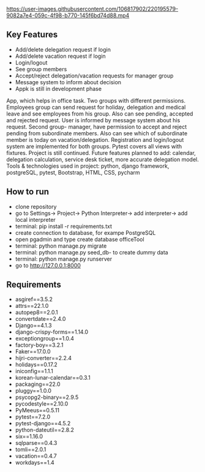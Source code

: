 https://user-images.githubusercontent.com/106817902/220195579-9082a7e4-059c-4f98-b770-145f6bd74d88.mp4


## Key Features

* Add/delete delegation request if login
* Add/delete vacation request if login
* Login/logout
* See group members
* Accept/reject delegation/vacation requests for manager group
* Message system to inform about decision
* Appk is still in development phase

App, which helps in office task. Two groups with different permissions. Employees group can send request for holiday, delegation and medical leave and see employees from his group. Also can see pending, accepted and rejected request. User is informed by message system about his request.  Second group- manager, have permission to accept and reject pending from subordinate members. Also can see which of subordinate member is today on vacation/delegation. Registration and login/logout system are implemented for both groups. Pytest covers all views with fixtures. Project is still continued. Future features planned to add: calendar, delegation calculation, service desk ticket, more accurate delegation model.
Tools & technologies used in project:
python, django framework, postgreSQL, pytest, Bootstrap, HTML, CSS, pycharm


## How to run
* clone repository
* go to Settings-> Project-> Python Interpreter-> add interpreter-> add local interpreter
* terminal: pip install -r requirements.txt
* create connection to database, for exampe PostgreSQL
* open pgadmin and type create database officeTool
* terminal: python manage.py migrate 
* terminal: python manage.py seed_db- to create dummy data
* terminal: python manage.py runserver
* go to http://127.0.0.1:8000

## Requirements

* asgiref==3.5.2
* attrs==22.1.0
* autopep8==2.0.1
* convertdate==2.4.0
* Django==4.1.3
* django-crispy-forms==1.14.0
* exceptiongroup==1.0.4
* factory-boy==3.2.1
* Faker==17.0.0
* hijri-converter==2.2.4
* holidays==0.17.2
* iniconfig==1.1.1
* korean-lunar-calendar==0.3.1
* packaging==22.0
* pluggy==1.0.0
* psycopg2-binary==2.9.5
* pycodestyle==2.10.0
* PyMeeus==0.5.11
* pytest==7.2.0
* pytest-django==4.5.2
* python-dateutil==2.8.2
* six==1.16.0
* sqlparse==0.4.3
* tomli==2.0.1
* vacation==0.4.7
* workdays==1.4
